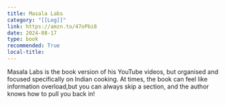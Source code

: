 ```yaml
---
title: Masala Labs
category: "[[Log]]"
link: https://amzn.to/47oPbi8
date: 2024-08-17
type: book
recommended: True
local-title: 
---
```

Masala Labs is the book version of his YouTube videos, but organised and focused specifically on Indian cooking. At times, the book can feel like information overload,but you can always skip a section, and the author knows how to pull you back in!